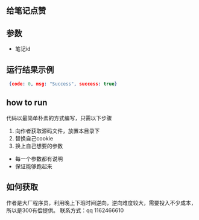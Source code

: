## 给笔记点赞

## 参数
- 笔记id


## 运行结果示例

```json
 {code: 0, msg: "Success", success: true}
```

## how to run
代码以最简单朴素的方式编写，只需以下步骤
1. 向作者获取源码文件，放置本目录下
2. 替换自己cookie
3. 换上自己想要的参数

- 每一个参数都有说明
- 保证能够跑起来


## 如何获取
作者是大厂程序员，利用晚上下班时间逆向，逆向难度较大，需要投入不少成本，所以是300有偿提供。
联系方式：qq 1162466610